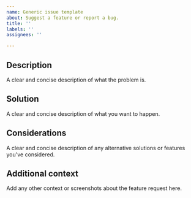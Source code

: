 ```yaml
---
name: Generic issue template
about: Suggest a feature or report a bug.
title: ''
labels: ''
assignees: ''

---
```


## Description

A clear and concise description of what the problem is.


## Solution

A clear and concise description of what you want to happen.


## Considerations

A clear and concise description of any alternative solutions or features you've considered.


## Additional context

Add any other context or screenshots about the feature request here.
